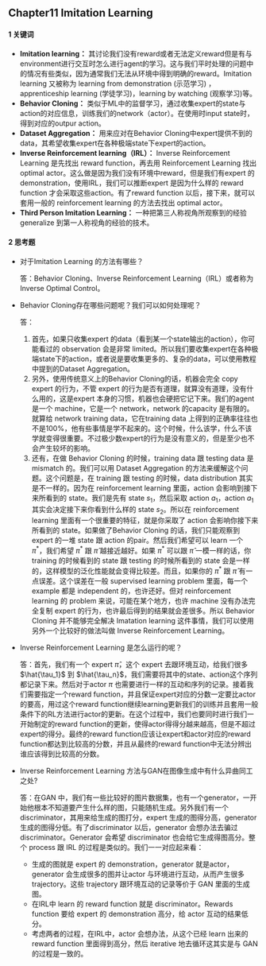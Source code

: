 ## Chapter11 Imitation Learning 

#### 1 关键词

- **Imitation learning：**  其讨论我们没有reward或者无法定义reward但是有与environment进行交互时怎么进行agent的学习。这与我们平时处理的问题中的情况有些类似，因为通常我们无法从环境中得到明确的reward。Imitation learning 又被称为 learning from demonstration (示范学习) ，apprenticeship learning (学徒学习)，learning by watching (观察学习)等。
- **Behavior Cloning：** 类似于ML中的监督学习，通过收集expert的state与action的对应信息，训练我们的network（actor）。在使用时input state时，得到对应的outpur action。
- **Dataset Aggregation：** 用来应对在Behavior Cloning中expert提供不到的data，其希望收集expert在各种极端state下expert的action。
- **Inverse Reinforcement learning（IRL）：** Inverse Reinforcement Learning 是先找出 reward function，再去用 Reinforcement Learning 找出 optimal actor。这么做是因为我们没有环境中reward，但是我们有expert 的demonstration，使用IRL，我们可以推断expert 是因为什么样的 reward function 才会采取这些action。有了reward function 以后，接下来，就可以套用一般的 reinforcement learning 的方法去找出 optimal actor。
- **Third Person Imitation Learning：** 一种把第三人称视角所观察到的经验 generalize 到第一人称视角的经验的技术。

#### 2 思考题

- 对于Imitation Learning 的方法有哪些？

  答：Behavior Cloning、Inverse Reinforcement Learning（IRL）或者称为Inverse Optimal Control。

- Behavior Cloning存在哪些问题呢？我们可以如何处理呢？

  答：

  1. 首先，如果只收集expert 的data（看到某一个state输出的action），你可能看过的 observation 会是非常 limited。所以我们要收集expert在各种极端state下的action，或者说是要收集更多的、复杂的data，可以使用教程中提到的Dataset Aggregation。
  2. 另外，使用传统意义上的Behavior Cloning的话，机器会完全 copy expert 的行为，不管 expert 的行为是否有道理，就算没有道理，没有什么用的，这是expert 本身的习惯，机器也会硬把它记下来。我们的agent是一个 machine，它是一个 network，network 的capacity 是有限的。就算给 network training data，它在training data 上得到的正确率往往也不是100%，他有些事情是学不起来的。这个时候，什么该学，什么不该学就变得很重要。不过极少数expert的行为是没有意义的，但是至少也不会产生较坏的影响。
  3. 还有，在做 Behavior Cloning 的时候，training data 跟 testing data 是 mismatch 的。我们可以用 Dataset Aggregation 的方法来缓解这个问题。这个问题是，在 training 跟 testing 的时候，data distribution 其实是不一样的。因为在 reinforcement learning 里面，action 会影响到接下来所看到的 state。我们是先有 state $s_1$，然后采取 action $a_1$，action $a_1$ 其实会决定接下来你看到什么样的 state $s_2$。所以在 reinforcement learning 里面有一个很重要的特征，就是你采取了 action 会影响你接下来所看到的 state。如果做了Behavior Cloning 的话，我们只能观察到 expert 的一堆 state 跟 action 的pair。然后我们希望可以 learn 一个 $\pi^*$，我们希望 $\pi^*$ 跟 $\hat{\pi}$ 越接近越好。如果 $\pi^*$ 可以跟 $\hat{\pi}$ 一模一样的话，你 training 的时候看到的 state 跟 testing 的时候所看到的 state 会是一样的，这样模型的泛化性能就会变得比较差。而且，如果你的 $\pi^*$ 跟 $\hat{\pi}$ 有一点误差。这个误差在一般 supervised learning problem 里面，每一个 example 都是 independent 的，也许还好。但对 reinforcement learning 的 problem 来说，可能在某个地方，也许 machine 没有办法完全复制 expert 的行为，也许最后得到的结果就会差很多。所以 Behavior Cloning 并不能够完全解决 Imatation learning 这件事情，我们可以使用另外一个比较好的做法叫做 Inverse Reinforcement Learning。


- Inverse Reinforcement Learning 是怎么运行的呢？

  答：首先，我们有一个 expert $\hat{\pi}$，这个 expert 去跟环境互动，给我们很多 $\hat{\tau_1}$ 到 $\hat{\tau_n}$，我们需要将其中的state、action这个序列都记录下来。然后对于actor $\pi$ 也需要进行一样的互动和序列的记录。接着我们需要指定一个reward function，并且保证expert对应的分数一定要比actor的要高，用过这个reward function继续learning更新我们的训练并且套用一般条件下的RL方法进行actor的更新。在这个过程中，我们也要同时进行我们一开始制定的reward function的更新，使得actor得得分越来越高，但是不超过expert的得分。最终的reward function应该让expert和actor对应的reward function都达到比较高的分数，并且从最终的reward function中无法分辨出谁应该得到比较高的分数。

- Inverse Reinforcement Learning 方法与GAN在图像生成中有什么异曲同工之处?

  答：在GAN 中，我们有一些比较好的图片数据集，也有一个generator，一开始他根本不知道要产生什么样的图，只能随机生成。另外我们有一个discriminator，其用来给生成的图打分，expert 生成的图得分高，generator 生成的图得分低。有了discriminator 以后，generator 会想办法去骗过 discriminator。Generator 会希望 discriminator 也会给它生成得图高分。整个 process 跟 IRL 的过程是类似的。我们一一对应起来看：

  * 生成的图就是 expert 的 demonstration，generator 就是actor，generator 会生成很多的图并让actor 与环境进行互动，从而产生很多 trajectory。这些 trajectory 跟环境互动的记录等价于 GAN 里面的生成图。
  * 在IRL中 learn 的 reward function 就是 discriminator。Rewards function 要给 expert 的 demonstration 高分，给 actor 互动的结果低分。
  * 考虑两者的过程，在IRL中，actor 会想办法，从这个已经 learn 出来的 reward function 里面得到高分，然后 iterative 地去循环这其实是与 GAN 的过程是一致的。